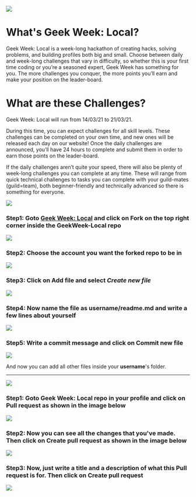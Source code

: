 ![](assets/banner.png)

# What's Geek Week: Local?
Geek Week: Local is a week-long hackathon of creating hacks, solving problems, and building profiles both big and small. Choose between daily and week-long challenges that vary in difficulty, so whether this is your first time coding or you’re a seasoned expert, Geek Week has something for you. The more challenges you conquer, the more points you’ll earn and make your position on the leader-board.

# What are these Challenges?
Geek Week: Local will run from 14/03/21 to 21/03/21.

During this time, you can expect challenges for all skill levels. These challenges can be completed on your own time, and new ones will be released each day on our website! Once the daily challenges are announced, you’ll have 24 hours to complete and submit them in order to earn those points on the leader-board.

If the daily challenges aren’t quite your speed, there will also be plenty of week-long challenges you can complete at any time. These will range from quick technical challenges to tasks you can complete with your guild-mates (guild=team), both beginner-friendly and technically advanced so there is something for everyone.

![](assets/banner2(1).png)

### **Step1:** Goto **[Geek Week: Local](https://github.com/GeeksforGeeks-VIT-Bhopal/GeekWeek-Local)** and click on **Fork** on the top right corner inside the GeekWeek-Local repo

![](assets/step1.png)

### **Step2:** Choose the account you want the forked repo to be in

![](assets/step2.png)

### **Step3:** Click on **Add file** and select *Create new file*

![](assets/step3.png)

### **Step4:** Now name the file as **username/readme.md** and write a few lines about yourself

![](assets/step4.png)

### **Step5:** Write a commit message and click on **Commit new file**

![](assets/step5.png)

And now you can add all other files inside your **username**'s folder.

---

![](assets/banner3(1).png)

### **Step1:** Goto **Geek Week: Local** repo in your profile and click on **Pull request** as shown in the image below

![](assets/pr-step1.png)

### **Step2:** Now you can see all the changes that you've made. Then click on **Create pull request** as shown in the image below

![](assets/pr-step2.png)

### **Step3:** Now, just write a title and a description of what this Pull request is for. Then click on **Create pull request**

![](assets/pr-step3.png)
